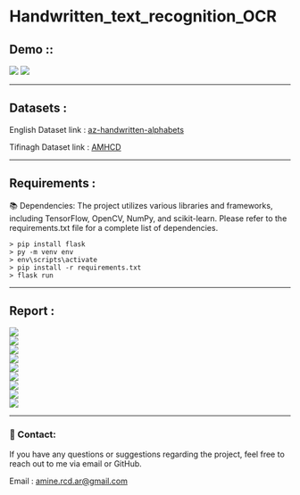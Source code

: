 # Handwritten_text_recognition_OCR

## Demo ::

<div>
<img src="https://github.com/AmineRACHID/Handwritten_text_recognition_OCR/assets/127174852/85dec9a6-a7d9-4723-8b84-266c09fe7186">
<img src="https://github.com/AmineRACHID/Handwritten_text_recognition_OCR/assets/127174852/a9541da4-743f-4346-b115-5b553ac8037d">
</div>

---

## Datasets :

English Dataset link :  [az-handwritten-alphabets](https://www.kaggle.com/datasets/sachinpatel21/az-handwritten-alphabets-in-csv-format)

Tifinagh Dataset link :  [AMHCD](https://www.kaggle.com/datasets/benaddym/amazigh-handwritten-character-database-amhcd)

---

## Requirements :

📚 Dependencies:
The project utilizes various libraries and frameworks, including TensorFlow, OpenCV, NumPy, and scikit-learn. Please refer to the requirements.txt file for a complete list of dependencies.

```
> pip install flask
> py -m venv env
> env\scripts\activate
> pip install -r requirements.txt
> flask run
```

---

## Report :

<div>
<img src="https://github.com/AmineRACHID/Handwritten_text_recognition_OCR/assets/127174852/6e7549ee-eaea-42a4-b0a4-97241f9037e1">
</div>
<div>
<img src="https://github.com/AmineRACHID/Handwritten_text_recognition_OCR/assets/127174852/312b1064-3dd8-47b5-8320-fb3458432268">
</div>
<div>
<img src="https://github.com/AmineRACHID/Handwritten_text_recognition_OCR/assets/127174852/ee8768d2-99b8-4626-b60c-9a43ddfddb14">
</div>
<div>
<img src="https://github.com/AmineRACHID/Handwritten_text_recognition_OCR/assets/127174852/c270a2ca-c793-44f2-b5e0-bc6b2849625e">
</div>
<div>
<img src="https://github.com/AmineRACHID/Handwritten_text_recognition_OCR/assets/127174852/2dff3a46-f833-4c9a-b117-de985683a338">
</div>
<div>
<img src="https://github.com/AmineRACHID/Handwritten_text_recognition_OCR/assets/127174852/e9400ff7-4290-49a6-b532-473766ac96ef">
</div>
<div>
<img src="https://github.com/AmineRACHID/Handwritten_text_recognition_OCR/assets/127174852/4d134cec-f3ca-474a-8b00-df05598ff493">
</div>
<div>
<img src="https://github.com/AmineRACHID/Handwritten_text_recognition_OCR/assets/127174852/bcdeaa5b-650e-4296-84b6-cde476eae4db">
</div>
<div>
<img src="https://github.com/AmineRACHID/Handwritten_text_recognition_OCR/assets/127174852/80d55d65-ed72-4b28-b742-748a8c535609">
</div>

---

### 📧 Contact:

If you have any questions or suggestions regarding the project, feel free to reach out to me via email or GitHub.

Email : amine.rcd.ar@gmail.com
